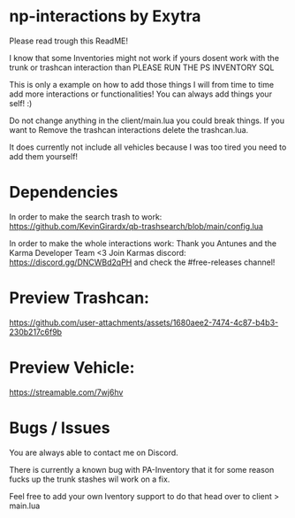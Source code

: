 # np-interactions by Exytra

Please read trough this ReadME!

I know that some Inventories might not work if yours dosent work with the trunk or trashcan interaction than PLEASE RUN THE PS INVENTORY SQL

This is only a example on how to add those things I will from time to time add more interactions or functionalities!
You can always add things your self! :)

Do not change anything in the client/main.lua you could break things.
If you want to Remove the trashcan interactions delete the trashcan.lua.

It does currently not include all vehicles because I was too tired you need to add them yourself!

# Dependencies
In order to make the search trash to work:
https://github.com/KevinGirardx/qb-trashsearch/blob/main/config.lua

In order to make the whole interactions work: Thank you Antunes and the Karma Developer Team <3
Join Karmas discord: https://discord.gg/DNCWBd2qPH and check the #free-releases channel!

# Preview Trashcan:

https://github.com/user-attachments/assets/1680aee2-7474-4c87-b4b3-230b217c6f9b

# Preview Vehicle:
https://streamable.com/7wj6hv

# Bugs / Issues
You are always able to contact me on Discord.

There is currently a known bug with PA-Inventory that it for some reason fucks up the trunk stashes wil work on a fix.

Feel free to add your own Iventory support to do that head over to client > main.lua
